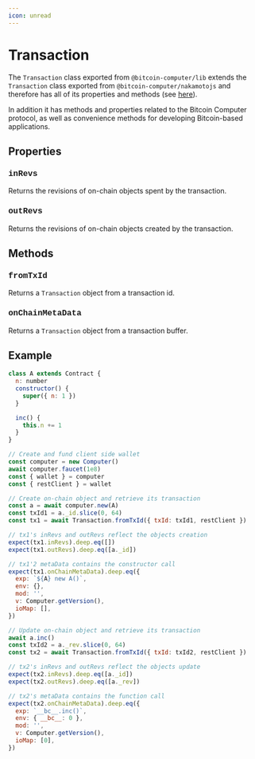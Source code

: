 ```yaml
---
icon: unread
---
```


<style>
  .h3-mono {
    /* font-size: 22.2px; */
    font-family: ui-monospace, SFMono-Regular, Menlo, Monaco, Consolas, 'Liberation Mono', 'Courier New', monospace;
    font-weight: 700
  }
</style>

# Transaction

The `Transaction` class exported from `@bitcoin-computer/lib` extends the `Transaction` class exported from `@bitcoin-computer/nakamotojs` and therefore has all of its properties and methods (see [here](../../NakamotoJs/index.md)).

In addition it has methods and properties related to the Bitcoin Computer protocol, as well as convenience methods for developing Bitcoin-based applications.

## Properties

### <span class="h3-mono">inRevs</span>

Returns the revisions of on-chain objects spent by the transaction.

### <span class="h3-mono">outRevs</span>

Returns the revisions of on-chain objects created by the transaction.

## Methods

### <span class="h3-mono">fromTxId</span>

<!-- ```js
static fromTxId({
  txId,
  restClient,
}: {
  txId: string
  restClient: RestClient
}): Promise<Transaction>
``` -->

Returns a `Transaction` object from a transaction id.

<!-- ### <span class="h3-mono">fromHex</span>

Returns a `Transaction` object from a transaction hex.

### <span class="h3-mono">fromBuffer</span>

Returns a `Transaction` object from a transaction buffer. -->

### <span class="h3-mono">onChainMetaData</span>

Returns a `Transaction` object from a transaction buffer.

## Example

```js
class A extends Contract {
  n: number
  constructor() {
    super({ n: 1 })
  }

  inc() {
    this.n += 1
  }
}

// Create and fund client side wallet
const computer = new Computer()
await computer.faucet(1e8)
const { wallet } = computer
const { restClient } = wallet

// Create on-chain object and retrieve its transaction
const a = await computer.new(A)
const txId1 = a._id.slice(0, 64)
const tx1 = await Transaction.fromTxId({ txId: txId1, restClient })

// tx1's inRevs and outRevs reflect the objects creation
expect(tx1.inRevs).deep.eq([])
expect(tx1.outRevs).deep.eq([a._id])

// tx1'2 metaData contains the constructor call
expect(tx1.onChainMetaData).deep.eq({
  exp: `${A} new A()`,
  env: {},
  mod: '',
  v: Computer.getVersion(),
  ioMap: [],
})

// Update on-chain object and retrieve its transaction
await a.inc()
const txId2 = a._rev.slice(0, 64)
const tx2 = await Transaction.fromTxId({ txId: txId2, restClient })

// tx2's inRevs and outRevs reflect the objects update
expect(tx2.inRevs).deep.eq([a._id])
expect(tx2.outRevs).deep.eq([a._rev])

// tx2's metaData contains the function call
expect(tx2.onChainMetaData).deep.eq({
  exp: `__bc__.inc()`,
  env: { __bc__: 0 },
  mod: '',
  v: Computer.getVersion(),
  ioMap: [0],
})
```
